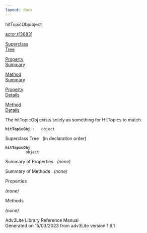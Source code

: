 ```yaml
---
layout: docs
---
```

<span class="title">hitTopicObj</span><span class="type">object</span>

[actor.t](../file/actor.t.html)\[[3683](../source/actor.t.html#3683)\]

[Superclass  
Tree](#_SuperClassTree_)

[Property  
Summary](#_PropSummary_)

[Method  
Summary](#_MethodSummary_)

[Property  
Details](#_Properties_)

[Method  
Details](#_Methods_)



The hitTopicObj exists solely as something for HitTopics to match.

**`hitTopicObj`**` :   object`



<span id="_SuperClassTree_"></span>



<span class="hdln">Superclass Tree</span>   (in declaration order)



**`hitTopicObj`**  
`         object`  
<span id="_PropSummary_"></span>



<span class="hdln">Summary of Properties</span>  
*(none)* <span id="_MethodSummary_"></span>



<span class="hdln">Summary of Methods</span>  
*(none)* <span id="_Properties_"></span>



<span class="hdln">Properties</span>  



*(none)* <span id="_Methods_"></span>



<span class="hdln">Methods</span>  



*(none)*



Adv3Lite Library Reference Manual  
Generated on 15/03/2023 from adv3Lite version 1.6.1


